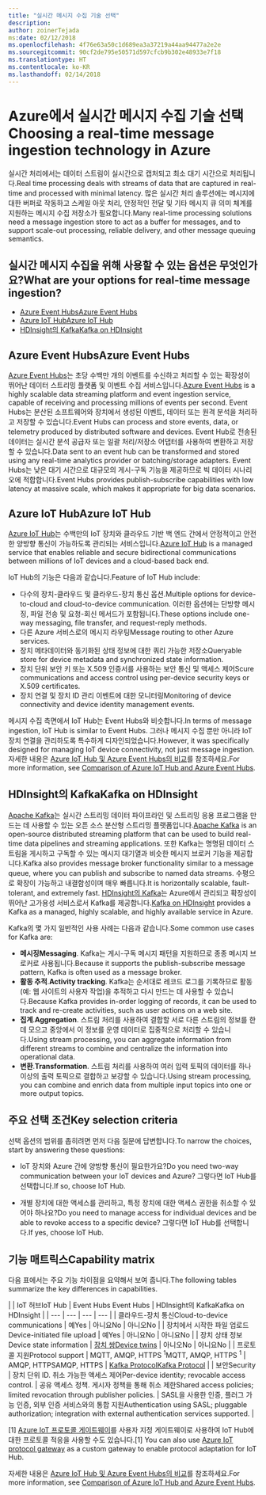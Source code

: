 ```yaml
---
title: "실시간 메시지 수집 기술 선택"
description: 
author: zoinerTejada
ms:date: 02/12/2018
ms.openlocfilehash: 4f76e63a50c1d689ea3a37219a44aa94477a2e2e
ms.sourcegitcommit: 90cf2de795e50571d597cfcb9b302e48933e7f18
ms.translationtype: HT
ms.contentlocale: ko-KR
ms.lasthandoff: 02/14/2018
---
```

# <a name="choosing-a-real-time-message-ingestion-technology-in-azure"></a><span data-ttu-id="ad90f-102">Azure에서 실시간 메시지 수집 기술 선택</span><span class="sxs-lookup"><span data-stu-id="ad90f-102">Choosing a real-time message ingestion technology in Azure</span></span>

<span data-ttu-id="ad90f-103">실시간 처리에서는 데이터 스트림이 실시간으로 캡처되고 최소 대기 시간으로 처리됩니다.</span><span class="sxs-lookup"><span data-stu-id="ad90f-103">Real time processing deals with streams of data that are captured in real-time and processed with minimal latency.</span></span> <span data-ttu-id="ad90f-104">많은 실시간 처리 솔루션에는 메시지에 대한 버퍼로 작동하고 스케일 아웃 처리, 안정적인 전달 및 기타 메시지 큐 의미 체계를 지원하는 메시지 수집 저장소가 필요합니다.</span><span class="sxs-lookup"><span data-stu-id="ad90f-104">Many real-time processing solutions need a message ingestion store to act as a buffer for messages, and to support scale-out processing, reliable delivery, and other message queuing semantics.</span></span> 

## <a name="what-are-your-options-for-real-time-message-ingestion"></a><span data-ttu-id="ad90f-105">실시간 메시지 수집을 위해 사용할 수 있는 옵션은 무엇인가요?</span><span class="sxs-lookup"><span data-stu-id="ad90f-105">What are your options for real-time message ingestion?</span></span>

- [<span data-ttu-id="ad90f-106">Azure Event Hubs</span><span class="sxs-lookup"><span data-stu-id="ad90f-106">Azure Event Hubs</span></span>](/azure/event-hubs/)
- [<span data-ttu-id="ad90f-107">Azure IoT Hub</span><span class="sxs-lookup"><span data-stu-id="ad90f-107">Azure IoT Hub</span></span>](/azure/iot-hub/)
- [<span data-ttu-id="ad90f-108">HDInsight의 Kafka</span><span class="sxs-lookup"><span data-stu-id="ad90f-108">Kafka on HDInsight</span></span>](/azure/hdinsight/kafka/apache-kafka-get-started)

## <a name="azure-event-hubs"></a><span data-ttu-id="ad90f-109">Azure Event Hubs</span><span class="sxs-lookup"><span data-stu-id="ad90f-109">Azure Event Hubs</span></span>

<span data-ttu-id="ad90f-110">[Azure Event Hubs](/azure/event-hubs/)는 초당 수백만 개의 이벤트를 수신하고 처리할 수 있는 확장성이 뛰어난 데이터 스트리밍 플랫폼 및 이벤트 수집 서비스입니다.</span><span class="sxs-lookup"><span data-stu-id="ad90f-110">[Azure Event Hubs](/azure/event-hubs/) is a highly scalable data streaming platform and event ingestion service, capable of receiving and processing millions of events per second.</span></span> <span data-ttu-id="ad90f-111">Event Hubs는 분산된 소프트웨어와 장치에서 생성된 이벤트, 데이터 또는 원격 분석을 처리하고 저장할 수 있습니다.</span><span class="sxs-lookup"><span data-stu-id="ad90f-111">Event Hubs can process and store events, data, or telemetry produced by distributed software and devices.</span></span> <span data-ttu-id="ad90f-112">Event Hub로 전송된 데이터는 실시간 분석 공급자 또는 일괄 처리/저장소 어댑터를 사용하여 변환하고 저장할 수 있습니다.</span><span class="sxs-lookup"><span data-stu-id="ad90f-112">Data sent to an event hub can be transformed and stored using any real-time analytics provider or batching/storage adapters.</span></span> <span data-ttu-id="ad90f-113">Event Hubs는 낮은 대기 시간으로 대규모의 게시-구독 기능을 제공하므로 빅 데이터 시나리오에 적합합니다.</span><span class="sxs-lookup"><span data-stu-id="ad90f-113">Event Hubs provides publish-subscribe capabilities with low latency at massive scale, which makes it appropriate for big data scenarios.</span></span>

## <a name="azure-iot-hub"></a><span data-ttu-id="ad90f-114">Azure IoT Hub</span><span class="sxs-lookup"><span data-stu-id="ad90f-114">Azure IoT Hub</span></span>

<span data-ttu-id="ad90f-115">[Azure IoT Hub](/azure/iot-hub/)는 수백만의 IoT 장치와 클라우드 기반 백 엔드 간에서 안정적이고 안전한 양방향 통신이 가능하도록 관리되는 서비스입니다.</span><span class="sxs-lookup"><span data-stu-id="ad90f-115">[Azure IoT Hub](/azure/iot-hub/) is a managed service that enables reliable and secure bidirectional communications between millions of IoT devices and a cloud-based back end.</span></span>

<span data-ttu-id="ad90f-116">IoT Hub의 기능은 다음과 같습니다.</span><span class="sxs-lookup"><span data-stu-id="ad90f-116">Feature of IoT Hub include:</span></span>

* <span data-ttu-id="ad90f-117">다수의 장치-클라우드 및 클라우드-장치 통신 옵션.</span><span class="sxs-lookup"><span data-stu-id="ad90f-117">Multiple options for device-to-cloud and cloud-to-device communication.</span></span> <span data-ttu-id="ad90f-118">이러한 옵션에는 단방향 메시징, 파일 전송 및 요청-회신 메서드가 포함됩니다.</span><span class="sxs-lookup"><span data-stu-id="ad90f-118">These options include one-way messaging, file transfer, and request-reply methods.</span></span>
* <span data-ttu-id="ad90f-119">다른 Azure 서비스로의 메시지 라우팅</span><span class="sxs-lookup"><span data-stu-id="ad90f-119">Message routing to other Azure services.</span></span>
* <span data-ttu-id="ad90f-120">장치 메타데이터와 동기화된 상태 정보에 대한 쿼리 가능한 저장소</span><span class="sxs-lookup"><span data-stu-id="ad90f-120">Queryable store for device metadata and synchronized state information.</span></span>
* <span data-ttu-id="ad90f-121">장치 단위 보안 키 또는 X.509 인증서를 사용하는 보안 통신 및 액세스 제어</span><span class="sxs-lookup"><span data-stu-id="ad90f-121">Scure communications and access control using per-device security keys or X.509 certificates.</span></span>
* <span data-ttu-id="ad90f-122">장치 연결 및 장치 ID 관리 이벤트에 대한 모니터링</span><span class="sxs-lookup"><span data-stu-id="ad90f-122">Monitoring of device connectivity and device identity management events.</span></span>

<span data-ttu-id="ad90f-123">메시지 수집 측면에서 IoT Hub는 Event Hubs와 비슷합니다.</span><span class="sxs-lookup"><span data-stu-id="ad90f-123">In terms of message ingestion, IoT Hub is similar to Event Hubs.</span></span> <span data-ttu-id="ad90f-124">그러나 메시지 수집 뿐만 아니라 IoT 장치 연결을 관리하도록 특수하게 디자인되었습니다.</span><span class="sxs-lookup"><span data-stu-id="ad90f-124">However, it was specifically designed for managing IoT device connectivity, not just message ingestion.</span></span> <span data-ttu-id="ad90f-125">자세한 내용은 [Azure IoT Hub 및 Azure Event Hubs의 비교](/azure/iot-hub/iot-hub-compare-event-hubs)를 참조하세요.</span><span class="sxs-lookup"><span data-stu-id="ad90f-125">For more information, see [Comparison of Azure IoT Hub and Azure Event Hubs](/azure/iot-hub/iot-hub-compare-event-hubs).</span></span> 

## <a name="kafka-on-hdinsight"></a><span data-ttu-id="ad90f-126">HDInsight의 Kafka</span><span class="sxs-lookup"><span data-stu-id="ad90f-126">Kafka on HDInsight</span></span>

<span data-ttu-id="ad90f-127">[Apache Kafka](https://kafka.apache.org/)는 실시간 스트리밍 데이터 파이프라인 및 스트리밍 응용 프로그램을 만드는 데 사용할 수 있는 오픈 소스 분산형 스트리밍 플랫폼입니다.</span><span class="sxs-lookup"><span data-stu-id="ad90f-127">[Apache Kafka](https://kafka.apache.org/) is an open-source distributed streaming platform that can be used to build real-time data pipelines and streaming applications.</span></span> <span data-ttu-id="ad90f-128">또한 Kafka는 명명된 데이터 스트림을 게시하고 구독할 수 있는 메시지 대기열과 비슷한 메시지 브로커 기능을 제공합니다.</span><span class="sxs-lookup"><span data-stu-id="ad90f-128">Kafka also provides message broker functionality similar to a message queue, where you can publish and subscribe to named data streams.</span></span> <span data-ttu-id="ad90f-129">수평으로 확장이 가능하고 내결함성이며 매우 빠릅니다.</span><span class="sxs-lookup"><span data-stu-id="ad90f-129">It is horizontally scalable, fault-tolerant, and extremely fast.</span></span> <span data-ttu-id="ad90f-130">[HDInsight의 Kafka](/azure/hdinsight/kafka/apache-kafka-get-started)는 Azure에서 관리되고 확장성이 뛰어난 고가용성 서비스로서 Kafka를 제공합니다.</span><span class="sxs-lookup"><span data-stu-id="ad90f-130">[Kafka on HDInsight](/azure/hdinsight/kafka/apache-kafka-get-started) provides a Kafka as a managed, highly scalable, and highly available service in Azure.</span></span> 

<span data-ttu-id="ad90f-131">Kafka의 몇 가지 일반적인 사용 사례는 다음과 같습니다.</span><span class="sxs-lookup"><span data-stu-id="ad90f-131">Some common use cases for Kafka are:</span></span>

* <span data-ttu-id="ad90f-132">**메시징**</span><span class="sxs-lookup"><span data-stu-id="ad90f-132">**Messaging**.</span></span> <span data-ttu-id="ad90f-133">Kafka는 게시-구독 메시지 패턴을 지원하므로 종종 메시지 브로커로 사용됩니다.</span><span class="sxs-lookup"><span data-stu-id="ad90f-133">Because it supports the publish-subscribe message pattern, Kafka is often used as a message broker.</span></span>
* <span data-ttu-id="ad90f-134">**활동 추적**.</span><span class="sxs-lookup"><span data-stu-id="ad90f-134">**Activity tracking**.</span></span> <span data-ttu-id="ad90f-135">Kafka는 순서대로 레코드 로그를 기록하므로 활동(예: 웹 사이트의 사용자 작업)을 추적하고 다시 만드는 데 사용할 수 있습니다.</span><span class="sxs-lookup"><span data-stu-id="ad90f-135">Because Kafka provides in-order logging of records, it can be used to track and re-create activities, such as user actions on a web site.</span></span>
* <span data-ttu-id="ad90f-136">**집계**.</span><span class="sxs-lookup"><span data-stu-id="ad90f-136">**Aggregation**.</span></span> <span data-ttu-id="ad90f-137">스트림 처리를 사용하여 결합할 서로 다른 스트림의 정보를 한데 모으고 중앙에서 이 정보를 운영 데이터로 집중적으로 처리할 수 있습니다.</span><span class="sxs-lookup"><span data-stu-id="ad90f-137">Using stream processing, you can aggregate information from different streams to combine and centralize the information into operational data.</span></span>
* <span data-ttu-id="ad90f-138">**변환**.</span><span class="sxs-lookup"><span data-stu-id="ad90f-138">**Transformation**.</span></span> <span data-ttu-id="ad90f-139">스트림 처리를 사용하여 여러 입력 토픽의 데이터를 하나 이상의 출력 토픽으로 결합하고 보강할 수 있습니다.</span><span class="sxs-lookup"><span data-stu-id="ad90f-139">Using stream processing, you can combine and enrich data from multiple input topics into one or more output topics.</span></span>

## <a name="key-selection-criteria"></a><span data-ttu-id="ad90f-140">주요 선택 조건</span><span class="sxs-lookup"><span data-stu-id="ad90f-140">Key selection criteria</span></span>

<span data-ttu-id="ad90f-141">선택 옵션의 범위를 좁히려면 먼저 다음 질문에 답변합니다.</span><span class="sxs-lookup"><span data-stu-id="ad90f-141">To narrow the choices, start by answering these questions:</span></span>

- <span data-ttu-id="ad90f-142">IoT 장치와 Azure 간에 양방향 통신이 필요한가요?</span><span class="sxs-lookup"><span data-stu-id="ad90f-142">Do you need two-way communication between your IoT devices and Azure?</span></span> <span data-ttu-id="ad90f-143">그렇다면 IoT Hub를 선택합니다.</span><span class="sxs-lookup"><span data-stu-id="ad90f-143">If so, choose IoT Hub.</span></span>

- <span data-ttu-id="ad90f-144">개별 장치에 대한 액세스를 관리하고, 특정 장치에 대한 액세스 권한을 취소할 수 있어야 하나요?</span><span class="sxs-lookup"><span data-stu-id="ad90f-144">Do you need to manage access for individual devices and be able to revoke access to a specific device?</span></span> <span data-ttu-id="ad90f-145">그렇다면 IoT Hub를 선택합니다.</span><span class="sxs-lookup"><span data-stu-id="ad90f-145">If yes, choose IoT Hub.</span></span>

## <a name="capability-matrix"></a><span data-ttu-id="ad90f-146">기능 매트릭스</span><span class="sxs-lookup"><span data-stu-id="ad90f-146">Capability matrix</span></span>

<span data-ttu-id="ad90f-147">다음 표에서는 주요 기능 차이점을 요약해서 보여 줍니다.</span><span class="sxs-lookup"><span data-stu-id="ad90f-147">The following tables summarize the key differences in capabilities.</span></span> 

| | <span data-ttu-id="ad90f-148">IoT 허브</span><span class="sxs-lookup"><span data-stu-id="ad90f-148">IoT Hub</span></span> | <span data-ttu-id="ad90f-149">Event Hubs
</span><span class="sxs-lookup"><span data-stu-id="ad90f-149">Event Hubs</span></span> | <span data-ttu-id="ad90f-150">HDInsight의 Kafka</span><span class="sxs-lookup"><span data-stu-id="ad90f-150">Kafka on HDInsight</span></span> |
| --- | --- | --- | --- |
| <span data-ttu-id="ad90f-151">클라우드-장치 통신</span><span class="sxs-lookup"><span data-stu-id="ad90f-151">Cloud-to-device communications</span></span> | <span data-ttu-id="ad90f-152">예</span><span class="sxs-lookup"><span data-stu-id="ad90f-152">Yes</span></span> | <span data-ttu-id="ad90f-153">아니요</span><span class="sxs-lookup"><span data-stu-id="ad90f-153">No</span></span> | <span data-ttu-id="ad90f-154">아니오</span><span class="sxs-lookup"><span data-stu-id="ad90f-154">No</span></span> |
| <span data-ttu-id="ad90f-155">장치에서 시작한 파일 업로드</span><span class="sxs-lookup"><span data-stu-id="ad90f-155">Device-initiated file upload</span></span> | <span data-ttu-id="ad90f-156">예</span><span class="sxs-lookup"><span data-stu-id="ad90f-156">Yes</span></span> | <span data-ttu-id="ad90f-157">아니요</span><span class="sxs-lookup"><span data-stu-id="ad90f-157">No</span></span> | <span data-ttu-id="ad90f-158">아니요</span><span class="sxs-lookup"><span data-stu-id="ad90f-158">No</span></span> |
| <span data-ttu-id="ad90f-159">장치 상태 정보</span><span class="sxs-lookup"><span data-stu-id="ad90f-159">Device state information</span></span> | [<span data-ttu-id="ad90f-160">장치 쌍</span><span class="sxs-lookup"><span data-stu-id="ad90f-160">Device twins</span></span>](/azure/iot-hub/iot-hub-devguide-device-twins) | <span data-ttu-id="ad90f-161">아니오</span><span class="sxs-lookup"><span data-stu-id="ad90f-161">No</span></span> | <span data-ttu-id="ad90f-162">아니요</span><span class="sxs-lookup"><span data-stu-id="ad90f-162">No</span></span> |
| <span data-ttu-id="ad90f-163">프로토콜 지원</span><span class="sxs-lookup"><span data-stu-id="ad90f-163">Protocol support</span></span> | <span data-ttu-id="ad90f-164">MQTT, AMQP, HTTPS <sup>1</sup></span><span class="sxs-lookup"><span data-stu-id="ad90f-164">MQTT, AMQP, HTTPS <sup>1</sup></span></span> | <span data-ttu-id="ad90f-165">AMQP, HTTPS</span><span class="sxs-lookup"><span data-stu-id="ad90f-165">AMQP, HTTPS</span></span> | [<span data-ttu-id="ad90f-166">Kafka Protocol</span><span class="sxs-lookup"><span data-stu-id="ad90f-166">Kafka Protocol</span></span>](https://cwiki.apache.org/confluence/display/KAFKA/A+Guide+To+The+Kafka+Protocol) |
| <span data-ttu-id="ad90f-167">보안</span><span class="sxs-lookup"><span data-stu-id="ad90f-167">Security</span></span> | <span data-ttu-id="ad90f-168">장치 단위 ID. 취소 가능한 액세스 제어</span><span class="sxs-lookup"><span data-stu-id="ad90f-168">Per-device identity; revocable access control.</span></span> | <span data-ttu-id="ad90f-169">공유 액세스 정책. 게시자 정책을 통해 취소 제한</span><span class="sxs-lookup"><span data-stu-id="ad90f-169">Shared access policies; limited revocation through publisher policies.</span></span> | <span data-ttu-id="ad90f-170">SASL을 사용한 인증, 플러그 가능 인증, 외부 인증 서비스와의 통합 지원</span><span class="sxs-lookup"><span data-stu-id="ad90f-170">Authentication using SASL; pluggable authorization; integration with external authentication services supported.</span></span> |

<span data-ttu-id="ad90f-171">[1] [Azure IoT 프로토콜 게이트웨이](/azure/iot-hub/iot-hub-protocol-gateway)를 사용자 지정 게이트웨이로 사용하여 IoT Hub에 대한 프로토콜 적응을 사용할 수도 있습니다.</span><span class="sxs-lookup"><span data-stu-id="ad90f-171">[1] You can also use [Azure IoT protocol gateway](/azure/iot-hub/iot-hub-protocol-gateway) as a custom gateway to enable protocol adaptation for IoT Hub.</span></span>

<span data-ttu-id="ad90f-172">자세한 내용은 [Azure IoT Hub 및 Azure Event Hubs의 비교](/azure/iot-hub/iot-hub-compare-event-hubss)를 참조하세요.</span><span class="sxs-lookup"><span data-stu-id="ad90f-172">For more information, see [Comparison of Azure IoT Hub and Azure Event Hubs](/azure/iot-hub/iot-hub-compare-event-hubss).</span></span>